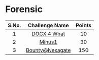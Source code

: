 # Forensic

|S.No.| Challenge Name | Points |
|:---:|:--------------:|:------:|
|1|[DOCX 4 What](DOCX4What/)|10|
|2|[Minus1](Minus1/)|30|
|3|[Bounty@Nexagate](Bounty@Nexagate/)|150|